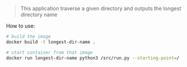 > This application traverse a given directory and outputs the longest directory name

How to use:
```bash
# build the image
docker build -t longest-dir-name .

# start container from that image
docker run longest-dir-name python3 /src/run.py --starting-point=/
```

